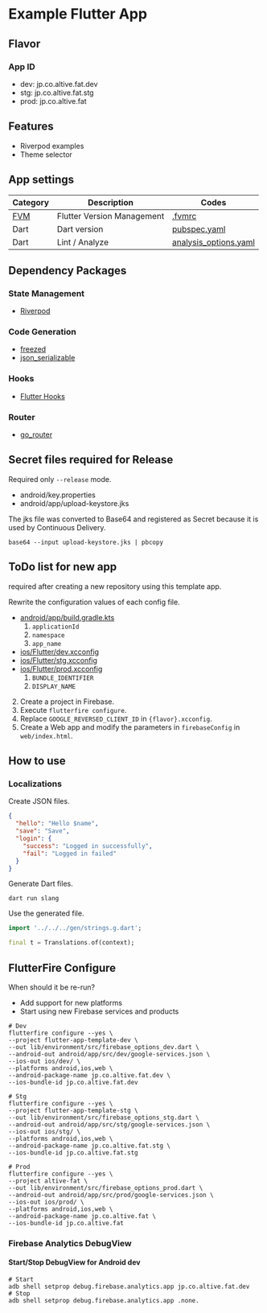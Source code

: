 # Example Flutter App

## Flavor

### App ID

- dev: jp.co.altive.fat.dev
- stg: jp.co.altive.fat.stg
- prod: jp.co.altive.fat

## Features

- Riverpod examples
- Theme selector

## App settings
| Category                                 | Description                | Codes                                            |
| ---------------------------------------- | -------------------------- | ------------------------------------------------ |
| [FVM](https://github.com/leoafarias/fvm) | Flutter Version Management | [.fvmrc](../../.fvmrc)                           |
| Dart                                     | Dart version               | [pubspec.yaml](./pubspec.yaml)                   |
| Dart                                     | Lint / Analyze             | [analysis_options.yaml](./analysis_options.yaml) |

## Dependency Packages

### State Management
- [Riverpod](https://riverpod.dev/)

### Code Generation
- [freezed](https://pub.dev/packages/freezed)
- [json_serializable](https://pub.dev/packages/json_serializable)

### Hooks
- [Flutter Hooks](https://pub.dev/packages/flutter_hooks)

### Router
- [go_router](https://pub.dev/packages/go_router)

## Secret files required for Release

Required only `--release` mode.

- android/key.properties
- android/app/upload-keystore.jks

The jks file was converted to Base64 and registered as Secret because it is used by Continuous Delivery.

```
base64 --input upload-keystore.jks | pbcopy
```

## ToDo list for new app

required after creating a new repository using this template app.

Rewrite the configuration values of each config file.

- [android/app/build.gradle.kts](./android/app/build.gradle.kts)
  1. `applicationId`
  1. `namespace`
  2. `app_name`
- [ios/Flutter/dev.xcconfig](./ios/Flutter/dev.xcconfig)
- [ios/Flutter/stg.xcconfig](./ios/Flutter/stg.xcconfig)
- [ios/Flutter/prod.xcconfig](./ios/Flutter/prod.xcconfig)
  1. `BUNDLE_IDENTIFIER`
  1. `DISPLAY_NAME`

2. Create a project in Firebase.
3. Execute `flutterfire configure`.
4. Replace `GOOGLE_REVERSED_CLIENT_ID` in `{flavor}.xcconfig`.
5. Create a Web app and modify the parameters in `firebaseConfig` in `web/index.html`.


## How to use

### Localizations

Create JSON files.

```json
{
  "hello": "Hello $name",
  "save": "Save",
  "login": {
    "success": "Logged in successfully",
    "fail": "Logged in failed"
  }
}
```
Generate Dart files.

```shell
dart run slang
```

Use the generated file.

```dart
import '../../../gen/strings.g.dart';

final t = Translations.of(context);
```

## FlutterFire Configure

When should it be re-run?
- Add support for new platforms
- Start using new Firebase services and products

```shell
# Dev
flutterfire configure --yes \
--project flutter-app-template-dev \
--out lib/environment/src/firebase_options_dev.dart \
--android-out android/app/src/dev/google-services.json \
--ios-out ios/dev/ \
--platforms android,ios,web \
--android-package-name jp.co.altive.fat.dev \
--ios-bundle-id jp.co.altive.fat.dev

# Stg
flutterfire configure --yes \
--project flutter-app-template-stg \
--out lib/environment/src/firebase_options_stg.dart \
--android-out android/app/src/stg/google-services.json \
--ios-out ios/stg/ \
--platforms android,ios,web \
--android-package-name jp.co.altive.fat.stg \
--ios-bundle-id jp.co.altive.fat.stg

# Prod
flutterfire configure --yes \
--project altive-fat \
--out lib/environment/src/firebase_options_prod.dart \
--android-out android/app/src/prod/google-services.json \
--ios-out ios/prod/ \
--platforms android,ios,web \
--android-package-name jp.co.altive.fat \
--ios-bundle-id jp.co.altive.fat
```

### Firebase Analytics DebugView

#### Start/Stop DebugView for Android dev

```shell
# Start
adb shell setprop debug.firebase.analytics.app jp.co.altive.fat.dev
# Stop
adb shell setprop debug.firebase.analytics.app .none.
```
